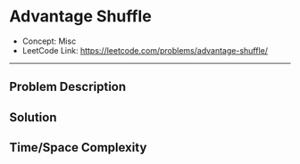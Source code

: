 # Advantage Shuffle

- Concept: Misc
- LeetCode Link: https://leetcode.com/problems/advantage-shuffle/

---

## Problem Description

## Solution

## Time/Space Complexity

